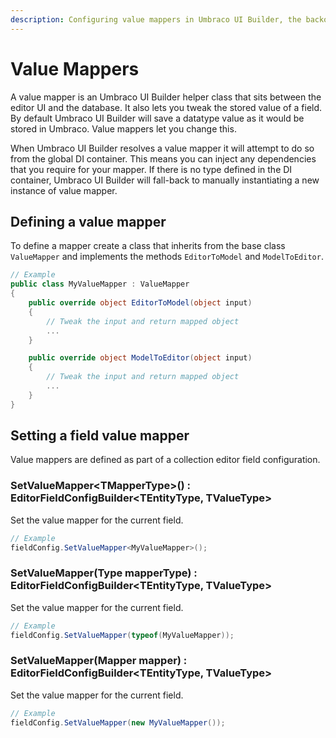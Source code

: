 ```yaml
---
description: Configuring value mappers in Umbraco UI Builder, the backoffice UI builder for Umbraco.
---
```


# Value Mappers

A value mapper is an Umbraco UI Builder helper class that sits between the editor UI and the database. It also lets you tweak the stored value of a field. By default Umbraco UI Builder will save a datatype value as it would be stored in Umbraco. Value mappers let you change this.

When Umbraco UI Builder resolves a value mapper it will attempt to do so from the global DI container. This means you can inject any dependencies that you require for your mapper. If there is no type defined in the DI container, Umbraco UI Builder will fall-back to manually instantiating a new instance of value mapper.

## Defining a value mapper

To define a mapper create a class that inherits from the base class `ValueMapper` and implements the methods `EditorToModel` and `ModelToEditor`.

````csharp
// Example
public class MyValueMapper : ValueMapper
{
    public override object EditorToModel(object input)
    {
        // Tweak the input and return mapped object
        ...
    }

    public override object ModelToEditor(object input)
    {
        // Tweak the input and return mapped object
        ...
    }    
}
````

## Setting a field value mapper

Value mappers are defined as part of a collection editor field configuration.

### **SetValueMapper&lt;TMapperType&gt;() : EditorFieldConfigBuilder&lt;TEntityType, TValueType&gt;**

Set the value mapper for the current field.

````csharp
// Example
fieldConfig.SetValueMapper<MyValueMapper>();
````

### **SetValueMapper(Type mapperType) : EditorFieldConfigBuilder&lt;TEntityType, TValueType&gt;**

Set the value mapper for the current field.

````csharp
// Example
fieldConfig.SetValueMapper(typeof(MyValueMapper));
````

### **SetValueMapper(Mapper mapper) : EditorFieldConfigBuilder&lt;TEntityType, TValueType&gt;**

Set the value mapper for the current field.

````csharp
// Example
fieldConfig.SetValueMapper(new MyValueMapper());
````
